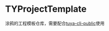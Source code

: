 # TYProjectTemplate
涂鸦的工程模板仓库，需要配合[tuya-cli-public](https://tuyainc.github.io/2018/09/25/tuya-cli-public/)使用
